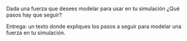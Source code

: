 Dada una fuerza que desees modelar para usar en tu simulación ¿Qué pasos hay que seguir?

Entrega: un texto donde expliques los pasos a seguir para modelar una fuerza en tu simulación.
